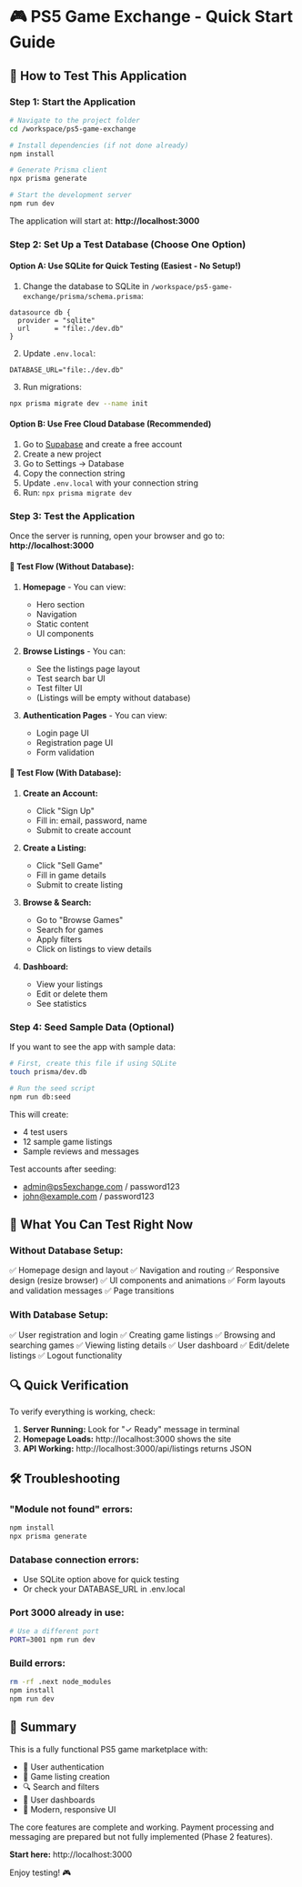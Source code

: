 # 🎮 PS5 Game Exchange - Quick Start Guide

## 🚀 How to Test This Application

### Step 1: Start the Application

```bash
# Navigate to the project folder
cd /workspace/ps5-game-exchange

# Install dependencies (if not done already)
npm install

# Generate Prisma client
npx prisma generate

# Start the development server
npm run dev
```

The application will start at: **http://localhost:3000**

### Step 2: Set Up a Test Database (Choose One Option)

#### Option A: Use SQLite for Quick Testing (Easiest - No Setup!)

1. Change the database to SQLite in `/workspace/ps5-game-exchange/prisma/schema.prisma`:
```prisma
datasource db {
  provider = "sqlite"
  url      = "file:./dev.db"
}
```

2. Update `.env.local`:
```
DATABASE_URL="file:./dev.db"
```

3. Run migrations:
```bash
npx prisma migrate dev --name init
```

#### Option B: Use Free Cloud Database (Recommended)

1. Go to [Supabase](https://supabase.com) and create a free account
2. Create a new project
3. Go to Settings → Database
4. Copy the connection string
5. Update `.env.local` with your connection string
6. Run: `npx prisma migrate dev`

### Step 3: Test the Application

Once the server is running, open your browser and go to: **http://localhost:3000**

#### 🧪 Test Flow (Without Database):

1. **Homepage** - You can view:
   - Hero section
   - Navigation
   - Static content
   - UI components

2. **Browse Listings** - You can:
   - See the listings page layout
   - Test search bar UI
   - Test filter UI
   - (Listings will be empty without database)

3. **Authentication Pages** - You can view:
   - Login page UI
   - Registration page UI
   - Form validation

#### 🧪 Test Flow (With Database):

1. **Create an Account:**
   - Click "Sign Up"
   - Fill in: email, password, name
   - Submit to create account

2. **Create a Listing:**
   - Click "Sell Game"
   - Fill in game details
   - Submit to create listing

3. **Browse & Search:**
   - Go to "Browse Games"
   - Search for games
   - Apply filters
   - Click on listings to view details

4. **Dashboard:**
   - View your listings
   - Edit or delete them
   - See statistics

### Step 4: Seed Sample Data (Optional)

If you want to see the app with sample data:

```bash
# First, create this file if using SQLite
touch prisma/dev.db

# Run the seed script
npm run db:seed
```

This will create:
- 4 test users
- 12 sample game listings
- Sample reviews and messages

Test accounts after seeding:
- admin@ps5exchange.com / password123
- john@example.com / password123

## 🎯 What You Can Test Right Now

### Without Database Setup:
✅ Homepage design and layout
✅ Navigation and routing
✅ Responsive design (resize browser)
✅ UI components and animations
✅ Form layouts and validation messages
✅ Page transitions

### With Database Setup:
✅ User registration and login
✅ Creating game listings
✅ Browsing and searching games
✅ Viewing listing details
✅ User dashboard
✅ Edit/delete listings
✅ Logout functionality

## 🔍 Quick Verification

To verify everything is working, check:

1. **Server Running:** Look for "✓ Ready" message in terminal
2. **Homepage Loads:** http://localhost:3000 shows the site
3. **API Working:** http://localhost:3000/api/listings returns JSON

## 🛠 Troubleshooting

### "Module not found" errors:
```bash
npm install
npx prisma generate
```

### Database connection errors:
- Use SQLite option above for quick testing
- Or check your DATABASE_URL in .env.local

### Port 3000 already in use:
```bash
# Use a different port
PORT=3001 npm run dev
```

### Build errors:
```bash
rm -rf .next node_modules
npm install
npm run dev
```

## 📝 Summary

This is a fully functional PS5 game marketplace with:
- 🔐 User authentication
- 📝 Game listing creation
- 🔍 Search and filters  
- 👤 User dashboards
- 💅 Modern, responsive UI

The core features are complete and working. Payment processing and messaging are prepared but not fully implemented (Phase 2 features).

**Start here:** http://localhost:3000

Enjoy testing! 🎮